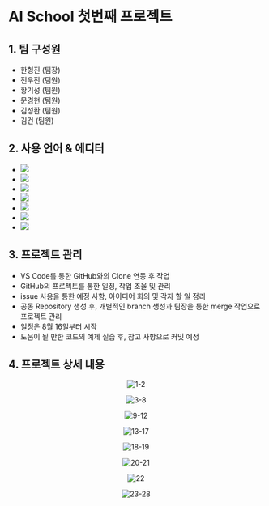 # AI School 첫번째 프로젝트
## 1. 팀 구성원
- 한형진 (팀장)
- 전우진 (팀원)
- 황기성 (팀원)
- 문경현 (팀원)
- 김성환 (팀원)
- 김건 (팀원)

## 2. 사용 언어 & 에디터
- [<img src="https://img.shields.io/badge/HTML5-E34F26?style=flat-square&logo=HTML5&logoColor=white">](https://developer.mozilla.org/ko/docs/Learn/HTML/Introduction_to_HTML/Getting_started)
- [<img src="https://img.shields.io/badge/CSS3-1572B6?style=flat-square&logo=CSS3&logoColor=white">](https://developer.mozilla.org/ko/docs/Web/CSS)
- [<img src="https://img.shields.io/badge/JavaScript-F7DF1E?style=flat-square&logo=JavaScript&logoColor=424242">](https://developer.mozilla.org/ko/docs/Web/JavaScript)
- [<img src="https://img.shields.io/badge/jQuery-0769AD?style=flat-square&logo=jQuery&logoColor=white">](https://jquery.com/)
- [<img src="https://img.shields.io/badge/React-61DAFB?style=flat-square&logo=React&logoColor=black">](https://ko.reactjs.org/)
- [<img src="https://img.shields.io/badge/Node.js-339933?style=flat-square&logo=Node.js&logoColor=white">](https://nodejs.org/ko/)
- [<img src="https://img.shields.io/badge/Visual Studio Code-007ACC?style=flat-square&logo=Visual Studio Code&logoColor=white">](https://code.visualstudio.com/?wt.mc_id=DX_841432)

## 3. 프로젝트 관리
- VS Code를 통한 GitHub와의 Clone 연동 후 작업
- GitHub의 프로젝트를 통한 일정, 작업 조율 및 관리
- issue 사용을 통한 예정 사항, 아이디어 회의 및 각자 할 일 정리
- 공동 Repository 생성 후, 개별적인 branch 생성과 팀장을 통한 merge 작업으로 프로젝트 관리
- 일정은 8월 16일부터 시작
- 도움이 될 만한 코드의 예제 실습 후, 참고 사항으로 커밋 예정

## 4. 프로젝트 상세 내용
<div align='center'>

![1-2](https://user-images.githubusercontent.com/104360734/199012590-8ca95b4a-d655-4e13-930e-ad0af3eb73d1.gif)

![3-8](https://user-images.githubusercontent.com/104360734/199013315-2e35c796-d511-4ed2-9ced-57600b06f104.gif)

![9-12](https://user-images.githubusercontent.com/104360734/199013429-e2033449-1cd2-46ca-ae80-7f3d8141b55f.gif)

![13-17](https://user-images.githubusercontent.com/104360734/199013212-b404d328-3071-492d-aaab-f2e09d1b9d21.gif)

![18-19](https://user-images.githubusercontent.com/104360734/199013086-c6d5e281-0a70-41ad-8692-65be2180fb1e.gif)
  
![20-21](https://user-images.githubusercontent.com/104360734/199014137-65074100-4a03-40b4-aa57-f4859b0fd7c1.gif)
  
![22](https://user-images.githubusercontent.com/104360734/199014155-fbd30b27-ed63-4cc4-9316-48c063fcdf44.gif)
  
![23-28](https://user-images.githubusercontent.com/104360734/199014453-bb475a79-8393-4ee5-9655-54f6451f3c4a.gif)

</div>

